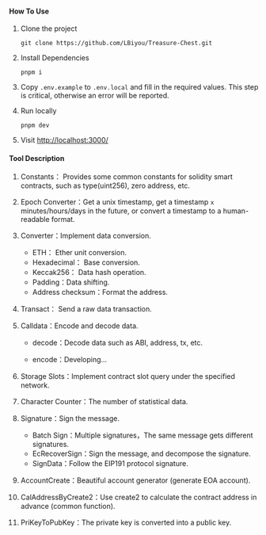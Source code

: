 #### How To Use

1. Clone the project

    ```shell
    git clone https://github.com/LBiyou/Treasure-Chest.git
    ```

2. Install Dependencies

    ```shell
    pnpm i
    ```

3. Copy `.env.example` to `.env.local` and fill in the required values. This step is critical, otherwise an error will be reported.

4. Run locally

    ```shell
    pnpm dev
    ```

5. Visit [http://localhost:3000/](http://localhost:3000/)

#### Tool Description

1. Constants： Provides some common constants for solidity smart contracts, such as type(uint256), zero address, etc.

2. Epoch Converter：Get a unix timestamp, get a timestamp `x` minutes/hours/days in the future, or convert a timestamp to a human-readable format.

3. Converter：Implement data conversion.

    - ETH： Ether unit conversion.
    - Hexadecimal： Base conversion.
    - Keccak256： Data hash operation.
    - Padding：Data shifting.
    - Address checksum：Format the address.

4. Transact： Send a raw data transaction.

5. Calldata：Encode and decode data.

    - decode：Decode data such as ABI, address, tx, etc.

    - encode：Developing...

6. Storage Slots：Implement contract slot query under the specified network.

7. Character Counter：The number of statistical data.

8. Signature：Sign the message.

    - Batch Sign：Multiple signatures，The same message gets different signatures.
    - EcRecoverSign：Sign the message, and decompose the signature.
    - SignData：Follow the EIP191 protocol signature.

9. AccountCreate：Beautiful account generator (generate EOA account).

10. CalAddressByCreate2：Use create2 to calculate the contract address in advance (common function).

11. PriKeyToPubKey：The private key is converted into a public key.
